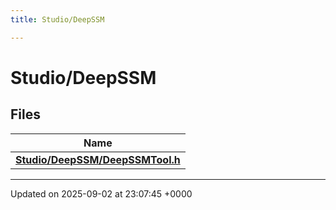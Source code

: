 ```yaml
---
title: Studio/DeepSSM

---
```


# Studio/DeepSSM



## Files

| Name           |
| -------------- |
| **[Studio/DeepSSM/DeepSSMTool.h](../Files/DeepSSMTool_8h.md#file-deepssmtool.h)**  |






-------------------------------

Updated on 2025-09-02 at 23:07:45 +0000
